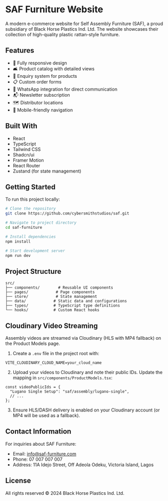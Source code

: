 
# SAF Furniture Website

A modern e-commerce website for Self Assembly Furniture (SAF), a proud subsidiary of Black Horse Plastics Ind. Ltd. The website showcases their collection of high-quality plastic rattan-style furniture.

## Features

- 📱 Fully responsive design
- 🛋️ Product catalog with detailed views
- 🛒 Enquiry system for products
- 📋 Custom order forms
- 📱 WhatsApp integration for direct communication
- 📬 Newsletter subscription
- 🗺️ Distributor locations
- 📱 Mobile-friendly navigation

## Built With

- React
- TypeScript
- Tailwind CSS
- Shadcn/ui
- Framer Motion
- React Router
- Zustand (for state management)

## Getting Started

To run this project locally:

```bash
# Clone the repository
git clone https://github.com/cybersmithstudios/saf.git

# Navigate to project directory
cd saf-furniture

# Install dependencies
npm install

# Start development server
npm run dev
```

## Project Structure

```
src/
├── components/        # Reusable UI components
├── pages/            # Page components
├── store/            # State management
├── data/            # Static data and configurations
├── types/           # TypeScript type definitions
└── hooks/           # Custom React hooks
```

## Cloudinary Video Streaming

Assembly videos are streamed via Cloudinary (HLS with MP4 fallback) on the Product Models page.

1) Create a `.env` file in the project root with:

```env
VITE_CLOUDINARY_CLOUD_NAME=your_cloud_name
```

2) Upload your videos to Cloudinary and note their public IDs. Update the mapping in `src/components/ProductModels.tsx`:

```
const videoPublicIds = {
  "Lugano Single Setup": "saf/assembly/lugano-single",
  // ...
};
```

3) Ensure HLS/DASH delivery is enabled on your Cloudinary account (or MP4 will be used as a fallback).

## Contact Information

For inquiries about SAF Furniture:
- Email: info@saf-furniture.com
- Phone: 07 007 007 007
- Address: 11A Idejo Street, Off Adeola Odeku, Victoria Island, Lagos

## License

All rights reserved © 2024 Black Horse Plastics Ind. Ltd.
